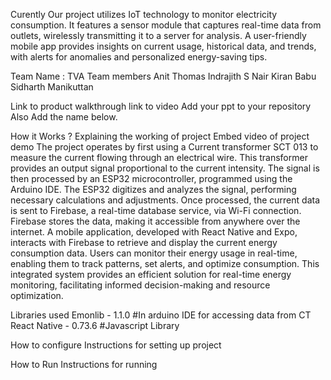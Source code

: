 Curently
Our project utilizes IoT technology to monitor electricity consumption. 
It features a sensor module that captures real-time data from outlets, wirelessly transmitting it to a server for analysis. 
A user-friendly mobile app provides insights on current usage, historical data, and trends, with alerts for anomalies and personalized energy-saving tips.

Team Name : TVA
Team members
Anit Thomas
Indrajith S Nair
Kiran Babu
Sidharth Manikuttan

Link to product walkthrough
link to video Add your ppt to your repository
Also Add the name below.

How it Works ?
Explaining the working of project Embed video of project demo
The project operates by first using a Current transformer SCT 013 to measure the current flowing through an electrical wire. 
This transformer provides an output signal proportional to the current intensity. The signal is then processed by an ESP32 
microcontroller, programmed using the Arduino IDE. The ESP32 digitizes and analyzes the signal, performing necessary calculations 
and adjustments. Once processed, the current data is sent to Firebase, a real-time database service, via Wi-Fi connection. Firebase 
stores the data, making it accessible from anywhere over the internet. A mobile application, developed with React Native and Expo, 
interacts with Firebase to retrieve and display the current energy consumption data. Users can monitor their energy usage in real-time, 
enabling them to track patterns, set alerts, and optimize consumption. This integrated system provides an efficient solution for 
real-time energy monitoring, facilitating informed decision-making and resource optimization.

Libraries used
Emonlib - 1.1.0 #In arduino IDE for accessing data from CT
React Native - 0.73.6 #Javascript Library

How to configure
Instructions for setting up project

How to Run
Instructions for running
